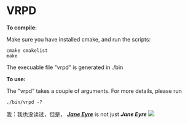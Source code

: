 # VRPD

**To compile:**

Make sure you have installed cmake, and run the scripts:
~~~
cmake cmakelist
make
~~~
The execuable file "vrpd" is generated in ./bin

**To use:**

The "vrpd" takes a couple of arguments. For more details, please run
~~~
./bin/vrpd -?
~~~

我：我也没读过，但是， [***Jane Eyre***](http://book.douban.com/subject/1141406/) is not just ***Jane Eyre***
![](http://img3.douban.com/mpic/s1108264.jpg)
